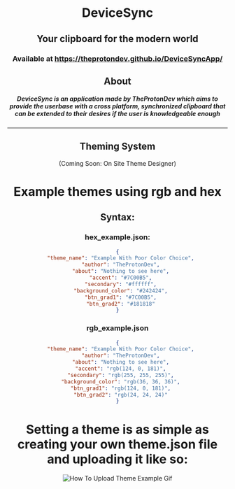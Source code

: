 <div align="center">

# DeviceSync
## Your clipboard for the modern world
### Available at https://theprotondev.github.io/DeviceSyncApp/

## About
##### DeviceSync is an application made by TheProtonDev which aims to provide the userbase with a cross platform, synchronized clipboard that can be extended to their desires if the user is knowledgeable enough
  
--------------------
## Theming System
(Coming Soon: On Site Theme Designer)
# Example themes using rgb and hex
## Syntax:
### hex_example.json:
```json
{
  "theme_name": "Example With Poor Color Choice",
  "author": "TheProtonDev",
  "about": "Nothing to see here",
  "accent": "#7C00B5",
  "secondary": "#ffffff",
  "background_color": "#242424",
  "btn_grad1": "#7C00B5",
  "btn_grad2": "#181818"
}
```
### rgb_example.json
```json
{
  "theme_name": "Example With Poor Color Choice",
  "author": "TheProtonDev",
  "about": "Nothing to see here",
  "accent": "rgb(124, 0, 181)",
  "secondary": "rgb(255, 255, 255)",
  "background_color": "rgb(36, 36, 36)",
  "btn_grad1": "rgb(124, 0, 181)",
  "btn_grad2": "rgb(24, 24, 24)"
}
```
# Setting a theme is as simple as creating your own theme.json file and uploading it like so:
 
![How To Upload Theme Example Gif](https://i.ibb.co/TTjJ9Qc/Implemented-Themes.gif)

</div>
